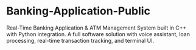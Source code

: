 # Banking-Application-Public
Real-Time Banking Application &amp; ATM Management System built in C++ with Python integration. A full software solution with voice assistant, loan processing, real-time transaction tracking, and terminal UI.
